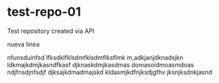 # test-repo-01
Test repository created via API

nueva linea

nfunsduinfsd
lfksdklfklsdmfklsdmflksflmk
m,adkjanjdknadsjkn
ldkmajkdmjkasndfkasf
djknaskdmjkasdmas
domasoidmoasmdoas
ndjfnsdjnfsdjf
djksajkdmadmajskd
kldasmjkdfnjksdjgfhv
jksnjksdnkjasnd
